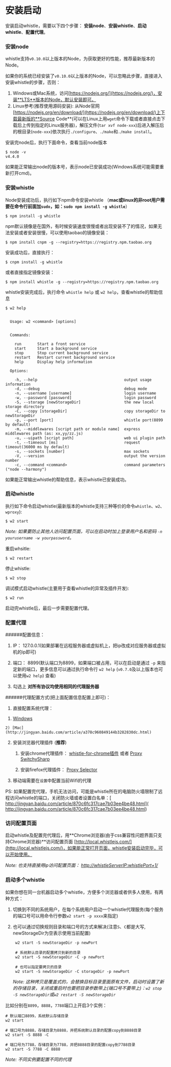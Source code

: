 # 安装启动
安装启动whistle，需要以下四个步骤： **安装node**、**安装whistle**、**启动whistle**、**配置代理**。

### 安装node

whistle支持`v0.10.0`以上版本的Node，为获取更好的性能，推荐最新版本的Node。

如果你的系统已经安装了`v0.10.0`以上版本的Node，可以忽略此步骤，直接进入安装whistle的步骤，否则：

1. Windows或Mac系统，访问[https://nodejs.org/](https://nodejs.org/)，安装**LTS**版本的Node，默认安装即可。
2. Linux参考(推荐使用源码安装): 从Node官网[https://nodejs.org/en/download/](https://nodejs.org/en/download/)上下载最新版的**Source Code**(可以在Linux上用`wget`命令下载或者直接点击下载后上传到指定的Linux服务器)，解压文件(`tar xvf node-xxx`)后进入解压后的根目录(`node-xxx`)依次执行`./configure`、`./make`和`./make install`。

安装完node后，执行下面命令，查看当前node版本

	$ node -v
	v4.4.0

如果能正常输出node的版本号，表示node已安装成功(Windows系统可能需要重新打开cmd)。

### 安装whistle

Node安装成功后，执行如下npm命令安装whistle （**mac或linux的非root用户需要在命令行前面加`sudo`，如：`sudo npm install -g whistle`**）

	$ npm install -g whistle
	
npm默认镜像是在国外，有时候安装速度很慢或者出现安装不了的情况，如果无法安装或者安装很慢，可以使用taobao的镜像安装：

	$ npm install cnpm -g --registry=https://registry.npm.taobao.org
	
安装成功后，直接执行：

	$ cnpm install -g whistle
	
或者直接指定镜像安装：

	$ npm install whistle -g --registry=https://registry.npm.taobao.org
	

whistle安装完成后，执行命令 `whistle help` 或 `w2 help`，查看whistle的帮助信息

	$ w2 help		

	  
	  Usage: w2 <command> [options]


	  Commands:

	    run       Start a front service
	    start     Start a background service
	    stop      Stop current background service
	    restart   Restart current background service
	    help      Display help information

	  Options:

	    -h, --help                                      output usage information
	    -d, --debug                                     debug mode
	    -n, --username [username]                       login username
	    -w, --password [password]                       login password
	    -S, --storage [newStorageDir]                   the new local storage directory
    	-C, --copy [storageDir]                         copy storageDir to newStorageDir
	    -p, --port [port]                               whistle port(8899 by default)
	    -m, --middlewares [script path or module name]  express middlewares path (as: xx,yy/zz.js)
	    -u, --uipath [script path]                      web ui plugin path
	    -t, --timneout [ms]                             request timeout(36000 ms by default)
	    -s, --sockets [number]                          max sockets
	    -V, --version                                   output the version number
	    -c, --command <command>                         command parameters ("node --harmony")

	
如果能正常输出whistle的帮助信息，表示whistle已安装成功。


### 启动whistle

执行如下命令启动whistle(最新版本的whistle支持三种等价的命令`whistle`、`w2`、`wproxy`):

	$ w2 start


*Note: 如果要防止其他人访问配置页面，可以在启动时加上登录用户名和密码 `-n yourusername -w yourpassword`。*

重启whsitle:

	$ w2 restart

停止whistle:

	$ w2 stop

调试模式启动whistle(主要用于查看whistle的异常及插件开发):

	$ w2 run

启动完whistle后，最后一步需要配置代理。

### 配置代理

######配置信息：

1. IP： 127.0.0.1(如果部署在远程服务器或虚拟机上，把ip改成对应服务器或虚拟机的ip即可)

2. 端口： 8899(默认端口为8899，如果端口被占用，可以在启动是通过 `-p` 来指定新的端口，更多信息可以通过执行命令行 `w2 help` (`v0.7.0`及以上版本也可以使用`w2 help`) 查看)

3. 勾选上 **对所有协议均使用相同的代理服务器**

######代理配置方式(把上面配置信息配置上即可)：

1. 直接配置系统代理：　

  1) [Windows](http://jingyan.baidu.com/article/0aa22375866c8988cc0d648c.html) 

	2) [Mac](http://jingyan.baidu.com/article/a378c960849144b3282830dc.html)

2. 安装浏览器代理插件 (**推荐**)

	1) 安装chrome代理插件： [whistle-for-chrome插件](https://github.com/avwo/whistle-for-chrome) 或者 [Proxy SwitchySharp](https://chrome.google.com/webstore/detail/proxy-switchysharp/dpplabbmogkhghncfbfdeeokoefdjegm)

	2) 安装firefox代理插件： [Proxy Selector](https://addons.mozilla.org/zh-cn/firefox/addon/proxy-selector/)
	
3. 移动端需要在`设置`中配置当前Wifi的代理

PS: 如果配置完代理，手机无法访问，可能是whistle所在的电脑防火墙限制了远程访问whistle的端口，关闭防火墙或者设置白名单：[ http://jingyan.baidu.com/article/870c6fc317cae7b03ee4be48.html]( http://jingyan.baidu.com/article/870c6fc317cae7b03ee4be48.html)
	

### 访问配置页面
启动whistle及配置完代理后，用**Chrome浏览器(由于css兼容性问题界面只支持Chrome浏览器)**访问配置页面 [http://local.whistlejs.com/](http://local.whistlejs.com/)，如果能正常打开页面，whistle安装启动完毕，可以开始使用。

*Note: 也支持直接用ip访问配置页面： [http://whistleServerIP:whistlePort+1/](http://127.0.0.1:8900)*

### 启动多个whistle
如果你想在同一台机器启动多个whistle，方便多个浏览器或者供多人使用，有两种方式：

1. 切换到不同的系统用户，在每个系统用户启动一个whistle代理服务(每个服务的端口号可以用命令行参数`w2 start -p xxxx`来指定)
2. 也可以通过切换规则目录和端口号的方式来解决(注意`S`、`C`都是大写, newStorageDir为空表示使用当前配置)

		w2 start -S newStorageDir -p newPort
		
		# 系统默认目录的配置拷贝到新的目录
		w2 start -S newStorageDir -C -p newPort
		
		# 也可以指定要拷贝的目录
		w2 start -S newStorageDir -C storageDir -p newPort
		
	*Note: 这种拷贝是覆盖式的，会替换目标目录里面原有文件，启动时设置了新的存储目录，关闭或重启时也要把目录参数带上(端口号不要带上)：`w2 stop -S newStorageDir`或`w2 restart -S newStorageDir`*
	
	
比如分别在`8899`，`8888`，`7788`端口上开启3个实例：

	# 默认端口8899，系统默认存储目录
	w2 start
	
	# 端口号为8888，存储目录为8888，并把系统默认目录的配置copy到8888目录
	w2 start -S 8888 -C
	
	# 端口号为7788，存储目录为7788，并把8888目录的配置copy到7788目录
	w2 start -S 7788 -C 8888
	
*Note: 不同实例要配置不同的代理*







